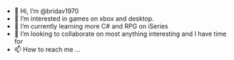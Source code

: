 - 👋 Hi, I’m @bridav1970
- 👀 I’m interested in games on xbox and desktop.
- 🌱 I’m currently learning more C# and RPG on iSeries
- 💞️ I’m looking to collaborate on most anything interesting and I have time for
- 📫 How to reach me ...

<!---
bridav1970/bridav1970 is a ✨ special ✨ repository because its `README.md` (this file) appears on your GitHub profile.
You can click the Preview link to take a look at your changes.
--->
